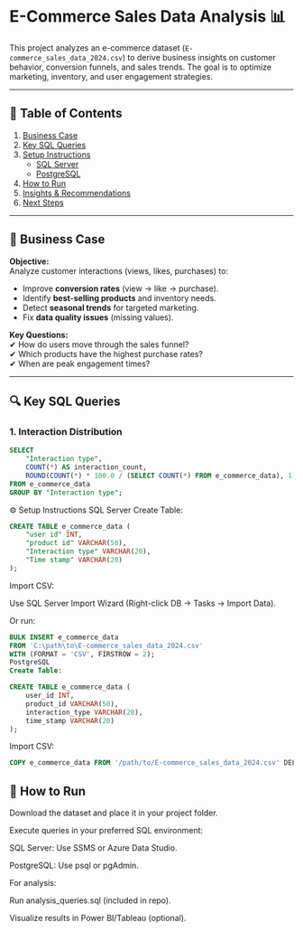 # E-Commerce Sales Data Analysis 📊

This project analyzes an e-commerce dataset (`E-commerce_sales_data_2024.csv`) to derive business insights on customer behavior, conversion funnels, and sales trends. The goal is to optimize marketing, inventory, and user engagement strategies.

---

## **📌 Table of Contents**  
1. [Business Case](#-business-case)  
2. [Key SQL Queries](#-key-sql-queries)  
3. [Setup Instructions](#-setup-instructions)  
   - [SQL Server](#sql-server)  
   - [PostgreSQL](#postgresql)  
4. [How to Run](#-how-to-run)  
5. [Insights & Recommendations](#-insights--recommendations)  
6. [Next Steps](#-next-steps)  

---

## **🎯 Business Case**  
**Objective:**  
Analyze customer interactions (views, likes, purchases) to:  
- Improve **conversion rates** (view → like → purchase).  
- Identify **best-selling products** and inventory needs.  
- Detect **seasonal trends** for targeted marketing.  
- Fix **data quality issues** (missing values).  

**Key Questions:**  
✔ How do users move through the sales funnel?  
✔ Which products have the highest purchase rates?  
✔ When are peak engagement times?  

---

## **🔍 Key SQL Queries**  
### **1. Interaction Distribution**  
```sql
SELECT 
    "Interaction type",
    COUNT(*) AS interaction_count,
    ROUND(COUNT(*) * 100.0 / (SELECT COUNT(*) FROM e_commerce_data), 1) AS percentage
FROM e_commerce_data
GROUP BY "Interaction type";
```

⚙️ Setup Instructions
SQL Server
Create Table:

```sql
CREATE TABLE e_commerce_data (
    "user id" INT,
    "product id" VARCHAR(50),
    "Interaction type" VARCHAR(20),
    "Time stamp" VARCHAR(20)
);
```

Import CSV:

Use SQL Server Import Wizard (Right-click DB → Tasks → Import Data).

Or run:

``` sql
BULK INSERT e_commerce_data
FROM 'C:\path\to\E-commerce_sales_data_2024.csv'
WITH (FORMAT = 'CSV', FIRSTROW = 2);
PostgreSQL
Create Table:
```

```sql
CREATE TABLE e_commerce_data (
    user_id INT,
    product_id VARCHAR(50),
    interaction_type VARCHAR(20),
    time_stamp VARCHAR(20)
);
```

Import CSV:

``` sql
COPY e_commerce_data FROM '/path/to/E-commerce_sales_data_2024.csv' DELIMITER ',' CSV HEADER;
```

## 🚀 How to Run
Download the dataset and place it in your project folder.

Execute queries in your preferred SQL environment:

SQL Server: Use SSMS or Azure Data Studio.

PostgreSQL: Use psql or pgAdmin.

For analysis:

Run analysis_queries.sql (included in repo).

Visualize results in Power BI/Tableau (optional).


